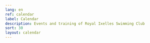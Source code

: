 ```yaml
---
lang: en
ref: calendar
label: Calendar
description: Events and training of Royal Ixelles Swimming Club
sort: 30
layout: calendar
---
```

